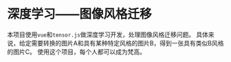 # 深度学习——图像风格迁移
本项目使用`vue`和`tensor.js`做深度学习开发，处理图像风格迁移问题。
具体来说，给定需要转换的图片A和具有某种特定风格的图片B，得到一张具有类似B风格的图片C。
使用这个项目，每个人都可以成为梵高。
